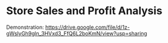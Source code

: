 # Store Sales and Profit Analysis   
Demonstration: https://drive.google.com/file/d/1z-gWslyGh9gln_3HVxd3_FfQ6L2boKmN/view?usp=sharing
